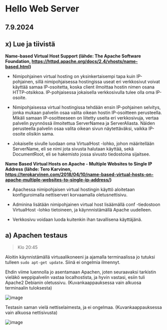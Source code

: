 # Hello Web Server

## 7.9.2024

## x) Lue ja tiivistä

**Name-based Virtual Host Support (lähde: The Apache Software Foundation, https://httpd.apache.org/docs/2.4/vhosts/name-based.html)**

- Nimipohjainen virtual hosting on yksinkertaisempi tapa kuin IP-pohjainen, sillä nimipohjaisessa hostingissa useat eri verkkosivut voivat käyttää samaa IP-osoitetta, koska client ilmoittaa hostin nimen osana HTTP-otsikkoa.
  IP-pohjaisessa jokaisella verkkosivulla tulee olla oma IP-osoite.

- Nimipohjaisessa virtual hostingissa tehdään ensin IP-pohjainen selvitys, jonka mukaan palvelin osaa valita oikean hostin IP-osoitteen perusteella. Mikäli samaan IP-osoitteeseen on liitetty useita eri verkkosivuja,
  vertaa palvelin pyynnössä ilmoitettua ServerNamea ja ServerAliasta. Näiden perusteella palvelin osaa valita oikean sivun näytettäväksi, vaikka IP-osoite olisikin sama.

- Jokaiselle sivulle luodaan oma VirtualHost -lohko, johon määritellään ServerName, eli se nimi jota sivusta halutaan käyttää, sekä DocumentRoot, eli se hakemisto jossa sivusto tiedostoina sijaitsee.


**Name Based Virtual Hosts on Apache - Multiple Websites to Single IP Address (lähde: Tero Karvinen, https://terokarvinen.com/2018/04/10/name-based-virtual-hosts-on-apache-multiple-websites-to-single-ip-address/)**

- Apachessa nimipohjaisen virtual hostingin käyttö aloitetaan konfiguroimalla nettiserveri korvaamalla oletusnettisivu.

- Adminina lisätään nimipohjainen virtual host lisäämällä conf -tiedostoon VirtualHost -lohko tietoineen, ja käynnnistämällä Apache uudelleen.

- Verkkosivu voidaan luoda kuitenkin ihan tavallisena käyttäjänä.

## a) Apachen testaus

> Klo 20:45

Aloitin käynnistämällä virtuaalikoneeni ja ajamalla terminaalissa jo tutuksi tulleen `sudo apt-get update`. Siinä ei ongelmia ilmennyt.

Ehdin viime luennolla jo asentamaan Apachen, joten seuraavaksi tarkistin vieläkö weppipalvelin vastaa localhostista, ja hyvin vastasi, esiin tuli Apache2 Debianin oletussivu. (Kuvankaappauksessa vain alkuosa terminaalin tuloksesta)

![image](https://github.com/user-attachments/assets/a9c9870c-e72d-407c-bad9-09e7df31f307)

Testasin saman vielä nettiselaimesta, ja ei ongelmaa. (Kuvankaappauksessa vain alkuosa nettisivusta)

![image](https://github.com/user-attachments/assets/ba158b7b-8117-4aba-89e9-40371ebb8dde)









